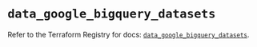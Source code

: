 # `data_google_bigquery_datasets`

Refer to the Terraform Registry for docs: [`data_google_bigquery_datasets`](https://registry.terraform.io/providers/hashicorp/google-beta/6.38.0/docs/data-sources/google_bigquery_datasets).
